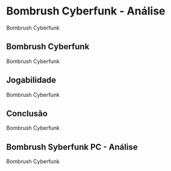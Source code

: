 ---
---

# Bombrush Cyberfunk - Análise

Bombrush Cyberfunk

## Bombrush Cyberfunk

Bombrush Cyberfunk

## Jogabilidade

Bombrush Cyberfunk

## Conclusão

Bombrush Cyberfunk

## Bombrush Syberfunk PC - Análise

Bombrush Cyberfunk
